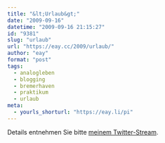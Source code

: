 ```yaml
---
title: "&lt;Urlaub&gt;"
date: "2009-09-16"
datetime: "2009-09-16 21:15:27"
id: "9381"
slug: "urlaub"
url: "https://eay.cc/2009/urlaub/"
author: "eay"
format: "post"
tags:
  - analogleben
  - blogging
  - bremerhaven
  - praktikum
  - urlaub
meta:
  - yourls_shorturl: "https://eay.li/pi"
---
```


Details entnehmen Sie bitte [meinem Twitter-Stream](http://twitter.com/Eay).
